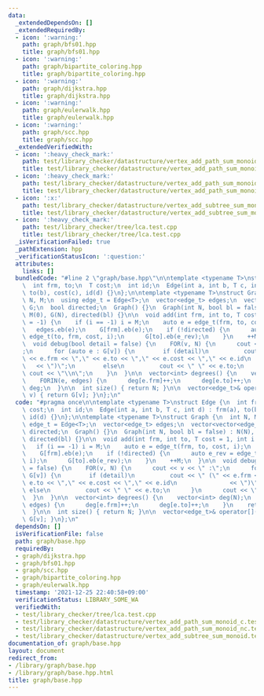```yaml
---
data:
  _extendedDependsOn: []
  _extendedRequiredBy:
  - icon: ':warning:'
    path: graph/bfs01.hpp
    title: graph/bfs01.hpp
  - icon: ':warning:'
    path: graph/bipartite_coloring.hpp
    title: graph/bipartite_coloring.hpp
  - icon: ':warning:'
    path: graph/dijkstra.hpp
    title: graph/dijkstra.hpp
  - icon: ':warning:'
    path: graph/eulerwalk.hpp
    title: graph/eulerwalk.hpp
  - icon: ':warning:'
    path: graph/scc.hpp
    title: graph/scc.hpp
  _extendedVerifiedWith:
  - icon: ':heavy_check_mark:'
    path: test/library_checker/datastructure/vertex_add_path_sum_monoid_c.test.cpp
    title: test/library_checker/datastructure/vertex_add_path_sum_monoid_c.test.cpp
  - icon: ':heavy_check_mark:'
    path: test/library_checker/datastructure/vertex_add_path_sum_monoid_nc.test.cpp
    title: test/library_checker/datastructure/vertex_add_path_sum_monoid_nc.test.cpp
  - icon: ':x:'
    path: test/library_checker/datastructure/vertex_add_subtree_sum_monoid.test.cpp
    title: test/library_checker/datastructure/vertex_add_subtree_sum_monoid.test.cpp
  - icon: ':heavy_check_mark:'
    path: test/library_checker/tree/lca.test.cpp
    title: test/library_checker/tree/lca.test.cpp
  _isVerificationFailed: true
  _pathExtension: hpp
  _verificationStatusIcon: ':question:'
  attributes:
    links: []
  bundledCode: "#line 2 \"graph/base.hpp\"\n\ntemplate <typename T>\nstruct Edge {\n\
    \  int frm, to;\n  T cost;\n  int id;\n  Edge(int a, int b, T c, int d) : frm(a),\
    \ to(b), cost(c), id(d) {}\n};\n\ntemplate <typename T>\nstruct Graph {\n  int\
    \ N, M;\n  using edge_t = Edge<T>;\n  vector<edge_t> edges;\n  vector<vector<edge_t>>\
    \ G;\n  bool directed;\n  Graph() {}\n  Graph(int N, bool bl = false) : N(N),\
    \ M(0), G(N), directed(bl) {}\n\n  void add(int frm, int to, T cost = 1, int i\
    \ = -1) {\n    if (i == -1) i = M;\n    auto e = edge_t(frm, to, cost, i);\n \
    \   edges.eb(e);\n    G[frm].eb(e);\n    if (!directed) {\n      auto e_rev =\
    \ edge_t(to, frm, cost, i);\n      G[to].eb(e_rev);\n    }\n    ++M;\n  }\n\n\
    \  void debug(bool detail = false) {\n    FOR(v, N) {\n      cout << v << \" :\"\
    ;\n      for (auto e : G[v]) {\n        if (detail)\n          cout << \" (\"\
    \ << e.frm << \",\" << e.to << \",\" << e.cost << \",\" << e.id\n            \
    \   << \")\";\n        else\n          cout << \" \" << e.to;\n      }\n     \
    \ cout << \"\\n\";\n    }\n  }\n\n  vector<int> degrees() {\n    vector<int> deg(N);\n\
    \    FORIN(e, edges) {\n      deg[e.frm]++;\n      deg[e.to]++;\n    }\n    return\
    \ deg;\n  }\n\n  int size() { return N; }\n\n  vector<edge_t>& operator[](int\
    \ v) { return G[v]; }\n};\n"
  code: "#pragma once\n\ntemplate <typename T>\nstruct Edge {\n  int frm, to;\n  T\
    \ cost;\n  int id;\n  Edge(int a, int b, T c, int d) : frm(a), to(b), cost(c),\
    \ id(d) {}\n};\n\ntemplate <typename T>\nstruct Graph {\n  int N, M;\n  using\
    \ edge_t = Edge<T>;\n  vector<edge_t> edges;\n  vector<vector<edge_t>> G;\n  bool\
    \ directed;\n  Graph() {}\n  Graph(int N, bool bl = false) : N(N), M(0), G(N),\
    \ directed(bl) {}\n\n  void add(int frm, int to, T cost = 1, int i = -1) {\n \
    \   if (i == -1) i = M;\n    auto e = edge_t(frm, to, cost, i);\n    edges.eb(e);\n\
    \    G[frm].eb(e);\n    if (!directed) {\n      auto e_rev = edge_t(to, frm, cost,\
    \ i);\n      G[to].eb(e_rev);\n    }\n    ++M;\n  }\n\n  void debug(bool detail\
    \ = false) {\n    FOR(v, N) {\n      cout << v << \" :\";\n      for (auto e :\
    \ G[v]) {\n        if (detail)\n          cout << \" (\" << e.frm << \",\" <<\
    \ e.to << \",\" << e.cost << \",\" << e.id\n               << \")\";\n       \
    \ else\n          cout << \" \" << e.to;\n      }\n      cout << \"\\n\";\n  \
    \  }\n  }\n\n  vector<int> degrees() {\n    vector<int> deg(N);\n    FORIN(e,\
    \ edges) {\n      deg[e.frm]++;\n      deg[e.to]++;\n    }\n    return deg;\n\
    \  }\n\n  int size() { return N; }\n\n  vector<edge_t>& operator[](int v) { return\
    \ G[v]; }\n};\n"
  dependsOn: []
  isVerificationFile: false
  path: graph/base.hpp
  requiredBy:
  - graph/dijkstra.hpp
  - graph/bfs01.hpp
  - graph/scc.hpp
  - graph/bipartite_coloring.hpp
  - graph/eulerwalk.hpp
  timestamp: '2021-12-25 22:40:58+09:00'
  verificationStatus: LIBRARY_SOME_WA
  verifiedWith:
  - test/library_checker/tree/lca.test.cpp
  - test/library_checker/datastructure/vertex_add_path_sum_monoid_c.test.cpp
  - test/library_checker/datastructure/vertex_add_path_sum_monoid_nc.test.cpp
  - test/library_checker/datastructure/vertex_add_subtree_sum_monoid.test.cpp
documentation_of: graph/base.hpp
layout: document
redirect_from:
- /library/graph/base.hpp
- /library/graph/base.hpp.html
title: graph/base.hpp
---
```

